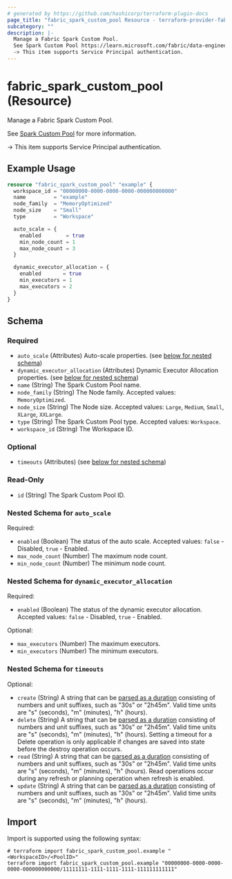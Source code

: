```yaml
---
# generated by https://github.com/hashicorp/terraform-plugin-docs
page_title: "fabric_spark_custom_pool Resource - terraform-provider-fabric"
subcategory: ""
description: |-
  Manage a Fabric Spark Custom Pool.
  See Spark Custom Pool https://learn.microsoft.com/fabric/data-engineering/create-custom-spark-pools for more information.
  -> This item supports Service Principal authentication.
---
```


# fabric_spark_custom_pool (Resource)

Manage a Fabric Spark Custom Pool.

See [Spark Custom Pool](https://learn.microsoft.com/fabric/data-engineering/create-custom-spark-pools) for more information.

-> This item supports Service Principal authentication.

## Example Usage

```terraform
resource "fabric_spark_custom_pool" "example" {
  workspace_id = "00000000-0000-0000-0000-000000000000"
  name         = "example"
  node_family  = "MemoryOptimized"
  node_size    = "Small"
  type         = "Workspace"

  auto_scale = {
    enabled        = true
    min_node_count = 1
    max_node_count = 3
  }

  dynamic_executor_allocation = {
    enabled       = true
    min_executors = 1
    max_executors = 2
  }
}
```

<!-- schema generated by tfplugindocs -->
## Schema

### Required

- `auto_scale` (Attributes) Auto-scale properties. (see [below for nested schema](#nestedatt--auto_scale))
- `dynamic_executor_allocation` (Attributes) Dynamic Executor Allocation properties. (see [below for nested schema](#nestedatt--dynamic_executor_allocation))
- `name` (String) The Spark Custom Pool name.
- `node_family` (String) The Node family. Accepted values: `MemoryOptimized`.
- `node_size` (String) The Node size. Accepted values: `Large`, `Medium`, `Small`, `XLarge`, `XXLarge`.
- `type` (String) The Spark Custom Pool type. Accepted values: `Workspace`.
- `workspace_id` (String) The Workspace ID.

### Optional

- `timeouts` (Attributes) (see [below for nested schema](#nestedatt--timeouts))

### Read-Only

- `id` (String) The Spark Custom Pool ID.

<a id="nestedatt--auto_scale"></a>

### Nested Schema for `auto_scale`

Required:

- `enabled` (Boolean) The status of the auto scale. Accepted values: `false` - Disabled, `true` - Enabled.
- `max_node_count` (Number) The maximum node count.
- `min_node_count` (Number) The minimum node count.

<a id="nestedatt--dynamic_executor_allocation"></a>

### Nested Schema for `dynamic_executor_allocation`

Required:

- `enabled` (Boolean) The status of the dynamic executor allocation. Accepted values: `false` - Disabled, `true` - Enabled.

Optional:

- `max_executors` (Number) The maximum executors.
- `min_executors` (Number) The minimum executors.

<a id="nestedatt--timeouts"></a>

### Nested Schema for `timeouts`

Optional:

- `create` (String) A string that can be [parsed as a duration](https://pkg.go.dev/time#ParseDuration) consisting of numbers and unit suffixes, such as "30s" or "2h45m". Valid time units are "s" (seconds), "m" (minutes), "h" (hours).
- `delete` (String) A string that can be [parsed as a duration](https://pkg.go.dev/time#ParseDuration) consisting of numbers and unit suffixes, such as "30s" or "2h45m". Valid time units are "s" (seconds), "m" (minutes), "h" (hours). Setting a timeout for a Delete operation is only applicable if changes are saved into state before the destroy operation occurs.
- `read` (String) A string that can be [parsed as a duration](https://pkg.go.dev/time#ParseDuration) consisting of numbers and unit suffixes, such as "30s" or "2h45m". Valid time units are "s" (seconds), "m" (minutes), "h" (hours). Read operations occur during any refresh or planning operation when refresh is enabled.
- `update` (String) A string that can be [parsed as a duration](https://pkg.go.dev/time#ParseDuration) consisting of numbers and unit suffixes, such as "30s" or "2h45m". Valid time units are "s" (seconds), "m" (minutes), "h" (hours).

## Import

Import is supported using the following syntax:

```shell
# terraform import fabric_spark_custom_pool.example "<WorkspaceID>/<PoolID>"
terraform import fabric_spark_custom_pool.example "00000000-0000-0000-0000-000000000000/11111111-1111-1111-1111-111111111111"
```
